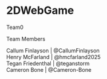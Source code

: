 # 2DWebGame
Team0

Team Members 

Callum Finlayson | @CallumFinlayson  
Henry McFarland | @hmcfarland2025  
Tegan Friedenthal | @teganstorm  
Cameron Bone | @Cameron-Bone  
